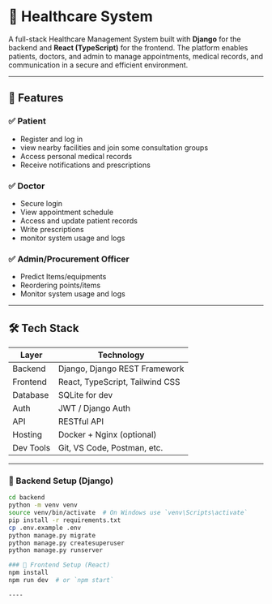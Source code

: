# 🏥 Healthcare System

A full-stack Healthcare Management System built with **Django** for the backend and **React (TypeScript)** for the frontend. The platform enables patients, doctors, and admin to manage appointments, medical records, and communication in a secure and efficient environment.

---

## 📌 Features

### ✅ Patient
- Register and log in
- view nearby facilities and join some consultation groups
- Access personal medical records
- Receive notifications and prescriptions

### ✅ Doctor
- Secure login
- View appointment schedule
- Access and update patient records
- Write prescriptions
- monitor system usage and logs

### ✅ Admin/Procurement Officer
- Predict Items/equipments
- Reordering points/items
- Monitor system usage and logs

---

## 🛠 Tech Stack

| Layer     | Technology             |
|-----------|------------------------|
| Backend   | Django, Django REST Framework |
| Frontend  | React, TypeScript, Tailwind CSS |
| Database  | SQLite for dev |
| Auth      | JWT / Django Auth |
| API       | RESTful API |
| Hosting   | Docker + Nginx (optional) |
| Dev Tools | Git, VS Code, Postman, etc. |

---


### 🔧 Backend Setup (Django)

```bash
cd backend
python -m venv venv
source venv/bin/activate  # On Windows use `venv\Scripts\activate`
pip install -r requirements.txt
cp .env.example .env
python manage.py migrate
python manage.py createsuperuser
python manage.py runserver

### 🔧 Frontend Setup (React)
npm install
npm run dev  # or `npm start`

----




